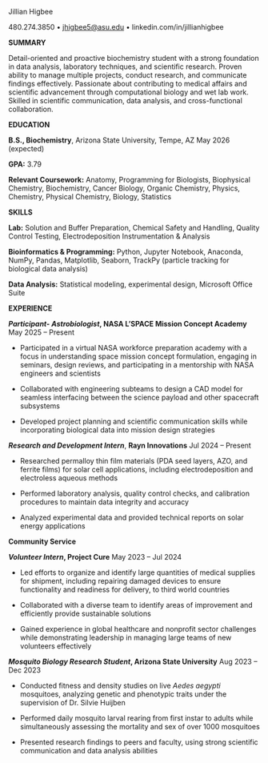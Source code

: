 Jillian Higbee

480.274.3850 • <jhigbee5@asu.edu> • linkedin.com/in/jillianhigbee

**SUMMARY**

Detail-oriented and proactive biochemistry student with a strong
foundation in data analysis, laboratory techniques, and scientific
research. Proven ability to manage multiple projects, conduct research,
and communicate findings effectively. Passionate about contributing
to medical affairs and scientific advancement through computational
biology and wet lab work. Skilled in scientific communication, data
analysis, and cross-functional collaboration.

**EDUCATION**

**B.S., Biochemistry**, Arizona State University, Tempe, AZ May 2026
(expected)

**GPA:** 3.79

**Relevant Coursework:** Anatomy, Programming for Biologists,
Biophysical Chemistry, Biochemistry, Cancer Biology, Organic Chemistry,
Physics, Chemistry, Physical Chemistry, Biology, Statistics

**SKILLS**

**Lab:** Solution and Buffer Preparation, Chemical Safety and Handling,
Quality Control Testing, Electrodeposition Instrumentation & Analysis

**Bioinformatics & Programming:** Python, Jupyter Notebook, Anaconda,
NumPy, Pandas, Matplotlib, Seaborn, TrackPy (particle tracking for
biological data analysis)

**Data Analysis:** Statistical modeling, experimental design, Microsoft
Office Suite

**EXPERIENCE**

***Participant- Astrobiologist*, NASA L’SPACE Mission Concept Academy** 
May 2025 – Present

- Participated in a virtual NASA workforce preparation academy with a
  focus in understanding space mission concept formulation, engaging in
  seminars, design reviews, and participating in a mentorship with NASA
  engineers and scientists

- Collaborated with engineering subteams to design a CAD model for seamless
  interfacing between the science payload and other spacecraft subsystems

- Developed project planning and scientific communication skills while
  incorporating biological data into mission design strategies

***Research and Development Intern***, **Rayn Innovations** Jul 2024 –
Present

- Researched permalloy thin film materials (PDA seed layers, AZO, and
  ferrite films) for solar cell applications, including
  electrodeposition and electroless aqueous methods

- Performed laboratory analysis, quality control checks, and calibration
  procedures to maintain data integrity and accuracy

- Analyzed experimental data and provided technical reports on solar
  energy applications

**Community Service**

***Volunteer Intern*, Project Cure** May 2023 – Jul 2024

- Led efforts to organize and identify large quantities of medical supplies
  for shipment, including repairing damaged devices to ensure functionality
  and readiness for delivery, to third world countries

- Collaborated with a diverse team to identify areas of improvement and
  efficiently provide sustainable solutions

- Gained experience in global healthcare and nonprofit sector challenges
  while demonstrating leadership in managing large teams of new volunteers
  effectively

***Mosquito Biology Research Student*, Arizona State University** Aug 2023 – 
Dec 2023

- Conducted fitness and density studies on live *Aedes aegypti*
  mosquitoes, analyzing genetic and phenotypic traits under the
  supervision of Dr. Silvie Huijben

- Performed daily mosquito larval rearing from first instar to adults
  while simultaneously assessing the mortality and sex of over 1000
  mosquitoes

- Presented research findings to peers and faculty, using strong
  scientific communication and data analysis abilities 

